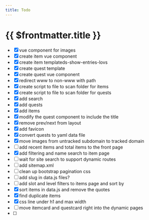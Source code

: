 ```yaml
---
title: Todo
---
```

# {{ $frontmatter.title }}

- [x] vue component for images
- [x] create item vue component
- [x] create item templateds-show-entries-lovs
- [x] create quest template
- [x] create quest vue component
- [x] redirect www to non-www with path
- [x] create script to file to scan folder for items
- [x] create script to file to scan folder for quests
- [x] add search
- [x] add quests
- [x] add items
- [x] modify the quest component to include the title
- [x] remove prev/next from layout
- [x] add favicon
- [x] convert quests to yaml data file
- [x] move images from untracked subdomain to tracked domain
- [ ] add recent items and total items to the front page
- [x] add filtering and name search to item page
- [ ] wait for site search to support dynamic routes
- [ ] add sitemap.xml
- [ ] clean up bootstrap pagination css
- [ ] add slug in data.js files?
- [ ] add slot and level filters to items page and sort by
- [x] sort items in data.js and remove the quotes
- [x] find duplicate items
- [x] css line under h1 and max width
- [ ] move itemcard and questcard right into the dynamic pages
- [ ] 
